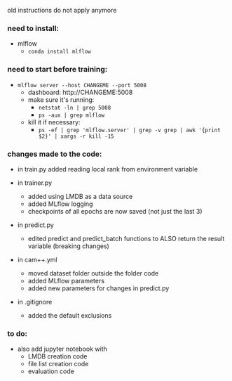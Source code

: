 old instructions do not apply anymore

### need to install:

- mlflow
  - `conda install mlflow`

### need to start before training:

- `mlflow server --host CHANGEME --port 5008`
  - dashboard: http://CHANGEME:5008
  - make sure it's running:
    - `netstat -ln | grep 5008`
    - `ps -aux | grep mlflow`
  - kill it if necessary:
    - `ps -ef | grep 'mlflow.server' | grep -v grep | awk '{print $2}' | xargs -r kill -15`

### changes made to the code:

- in train.py added reading local rank from environment variable

- in trainer.py

  - added using LMDB as a data source
  - added MLflow logging
  - checkpoints of all epochs are now saved (not just the last 3)

- in predict.py

  - edited predict and predict_batch functions to ALSO return the result variable (breaking changes)

- in cam++.yml

  - moved dataset folder outside the folder code
  - added MLflow parameters
  - added new parameters for changes in predict.py

- in .gitignore

  - added the default exclusions

### to do:

- also add jupyter notebook with
  - LMDB creation code
  - file list creation code
  - evaluation code
